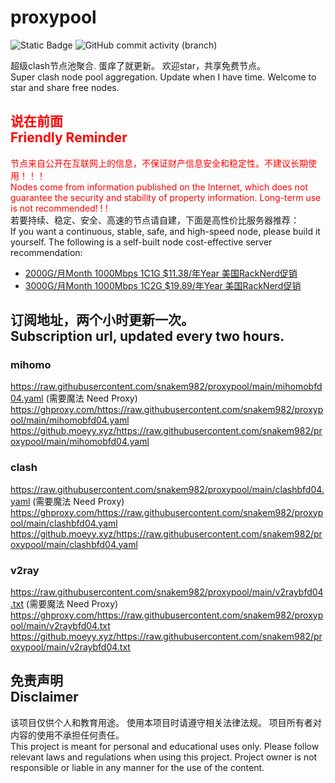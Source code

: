 # proxypool

![Static Badge](https://img.shields.io/badge/ss|ssr|vmess|vless|trojan-free-orange)
![GitHub commit activity (branch)](https://img.shields.io/github/commit-activity/w/snakem982/proxypool?color=DC52FC)


超级clash节点池聚合.
蛋痒了就更新。
欢迎star，共享免费节点。
<br/>
Super clash node pool aggregation.
Update when I have time.
Welcome to star and share free nodes.

## <font color="red">说在前面<br/>Friendly Reminder</font>
<font color="red">节点来自公开在互联网上的信息，不保证财产信息安全和稳定性。不建议长期使用！！！<br/>
Nodes come from information published on the Internet,
which does not guarantee the security and stability of property information.
Long-term use is not recommended! ! !</font><br/>
若要持续、稳定、安全、高速的节点请自建，下面是高性价比服务器推荐：<br/>
If you want a continuous, stable, safe, and high-speed node, please build it yourself.
The following is a self-built node cost-effective server recommendation:
- [2000G/月Month 1000Mbps 1C1G $11.38/年Year 美国RackNerd促销](https://my.racknerd.com/aff.php?aff=8613 "美国RackNerd")
- [3000G/月Month 1000Mbps 1C2G $19.89/年Year 美国RackNerd促销](https://my.racknerd.com/aff.php?aff=8613 "美国RackNerd")

## 订阅地址，两个小时更新一次。<br/>Subscription url, updated every two hours.
### mihomo
https://raw.githubusercontent.com/snakem982/proxypool/main/mihomobfd04.yaml  (需要魔法 Need Proxy)
https://ghproxy.com/https://raw.githubusercontent.com/snakem982/proxypool/main/mihomobfd04.yaml
https://github.moeyy.xyz/https://raw.githubusercontent.com/snakem982/proxypool/main/mihomobfd04.yaml
### clash
https://raw.githubusercontent.com/snakem982/proxypool/main/clashbfd04.yaml  (需要魔法 Need Proxy)
https://ghproxy.com/https://raw.githubusercontent.com/snakem982/proxypool/main/clashbfd04.yaml
https://github.moeyy.xyz/https://raw.githubusercontent.com/snakem982/proxypool/main/clashbfd04.yaml
### v2ray
https://raw.githubusercontent.com/snakem982/proxypool/main/v2raybfd04.txt  (需要魔法 Need Proxy)
https://ghproxy.com/https://raw.githubusercontent.com/snakem982/proxypool/main/v2raybfd04.txt
https://github.moeyy.xyz/https://raw.githubusercontent.com/snakem982/proxypool/main/v2raybfd04.txt


## 免责声明 <br/>Disclaimer
该项目仅供个人和教育用途。
使用本项目时请遵守相关法律法规。
项目所有者对内容的使用不承担任何责任。
<br/>
This project is meant for personal and educational uses only.
Please follow relevant laws and regulations when using this project.
Project owner is not responsible or liable in any manner for the use of the content.
